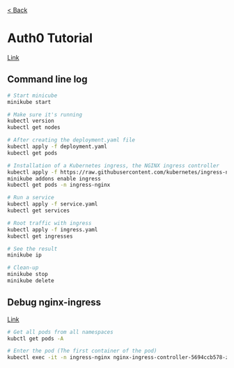 [< Back](README.md)
# Auth0 Tutorial

[Link](https://auth0.com/blog/kubernetes-tutorial-step-by-step-introduction-to-basic-concepts/)
## Command line log
```bash
# Start minicube
minikube start

# Make sure it's running
kubectl version
kubectl get nodes

# After creating the deployment.yaml file
kubectl apply -f deployment.yaml
kubectl get pods

# Installation of a Kubernetes ingress, the NGINX ingress controller
kubectl apply -f https://raw.githubusercontent.com/kubernetes/ingress-nginx/master/deploy/static/mandatory.yaml
minikube addons enable ingress
kubectl get pods -n ingress-nginx

# Run a service
kubectl apply -f service.yaml
kubectl get services

# Root traffic with ingress
kubectl apply -f ingress.yaml
kubectl get ingresses

# See the result
minikube ip

# Clean-up
minikube stop
minikube delete

```

## Debug nginx-ingress
[Link](https://github.com/kubernetes/ingress-nginx/issues/411)
```bash
# Get all pods from all namespaces
kubctl get pods -A

# Enter the pod (The first container of the pod)
kubectl exec -it -n ingress-nginx nginx-ingress-controller-5694ccb578-zsflg bash

```